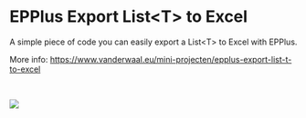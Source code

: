 # EPPlus Export List&lt;T&gt; to Excel

A simple piece of code you can easily export a List&lt;T&gt; to Excel with EPPlus.

More info: https://www.vanderwaal.eu/mini-projecten/epplus-export-list-t-to-excel

&nbsp;

<img src="https://www.vanderwaal.eu/files/epplus-export-list-t-to-excel.png">
